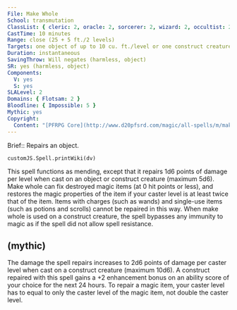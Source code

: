 ```yaml
---
File: Make Whole
School: transmutation
ClassList: { cleric: 2, oracle: 2, sorcerer: 2, wizard: 2, occultist: 2, psychic: 2 }
CastTime: 10 minutes
Range: close (25 + 5 ft./2 levels)
Targets: one object of up to 10 cu. ft./level or one construct creature of any size
Duration: instantaneous
SavingThrow: Will negates (harmless, object)
SR: yes (harmless, object)
Components:
  V: yes
  S: yes
SLALevel: 2
Domains: { Flotsam: 2 }
Bloodline: { Impossible: 5 }
Mythic: yes
Copyright:
  Content: "[PFRPG Core](http://www.d20pfsrd.com/magic/all-spells/m/make-whole)"
---
```

Brief:: Repairs an object.

```dataviewjs
customJS.Spell.printWiki(dv)
```

This spell functions as mending, except that it repairs 1d6 points of damage per level when cast on an object or construct creature (maximum 5d6).  Make whole can fix destroyed magic items (at 0 hit points or less), and restores the magic properties of the item if your caster level is at least twice that of the item. Items with charges (such as wands) and single-use items (such as potions and scrolls) cannot be repaired in this way. When make whole is used on a construct creature, the spell bypasses any immunity to magic as if the spell did not allow spell resistance.


## (mythic)

The damage the spell repairs increases to 2d6 points of damage per caster level when cast on a construct creature (maximum 10d6). A construct repaired with this spell gains a +2 enhancement bonus on an ability score of your choice for the next 24 hours. To repair a magic item, your caster level has to equal to only the caster level of the magic item, not double the caster level.
